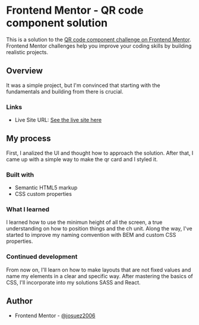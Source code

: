 # Frontend Mentor - QR code component solution

This is a solution to the [QR code component challenge on Frontend Mentor](https://www.frontendmentor.io/challenges/qr-code-component-iux_sIO_H). Frontend Mentor challenges help you improve your coding skills by building realistic projects. 


## Overview

It was a simple project, but I'm convinced that starting with the fundamentals and building from there is crucial. 


### Links

- Live Site URL: [See the live site here](https://josuez2006.github.io/qr-code-compoenent/)

## My process

First, I analized the UI and thought how to approach the solution. After that, I came up with a simple way to make the qr card and I styled it.

### Built with

- Semantic HTML5 markup
- CSS custom properties

### What I learned

I learned how to use the minimun height of all the screen, a true understanding on how to position things and the ch unit. Along the way, I've started to improve my naming comvention with BEM and custom CSS properties.

### Continued development

From now on, I'll learn on how to make layouts that are not fixed values and name my elements in a clear and specific way. After mastering the basics of CSS, I'll incorporate into my solutions SASS and React.

## Author

- Frontend Mentor - [@josuez2006](https://www.frontendmentor.io/profile/@josuez2006)